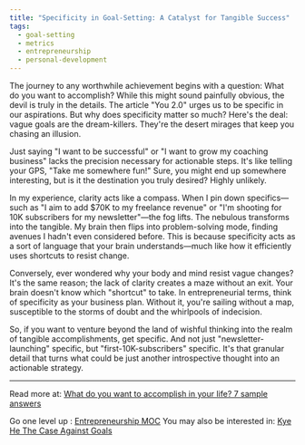 ```yaml
---
title: "Specificity in Goal-Setting: A Catalyst for Tangible Success"
tags:
  - goal-setting
  - metrics
  - entrepreneurship
  - personal-development
---
```


The journey to any worthwhile achievement begins with a question: What do you want to accomplish? While this might sound painfully obvious, the devil is truly in the details. The article "You 2.0" urges us to be specific in our aspirations. But why does specificity matter so much? Here's the deal: vague goals are the dream-killers. They're the desert mirages that keep you chasing an illusion.

Just saying "I want to be successful" or "I want to grow my coaching business" lacks the precision necessary for actionable steps. It's like telling your GPS, "Take me somewhere fun!" Sure, you might end up somewhere interesting, but is it the destination you truly desired? Highly unlikely.

In my experience, clarity acts like a compass. When I pin down specifics—such as "I aim to add $70K to my freelance revenue" or "I'm shooting for 10K subscribers for my newsletter"—the fog lifts. The nebulous transforms into the tangible. My brain then flips into problem-solving mode, finding avenues I hadn't even considered before. This is because specificity acts as a sort of language that your brain understands—much like how it efficiently uses shortcuts to resist change.

Conversely, ever wondered why your body and mind resist vague changes? It's the same reason; the lack of clarity creates a maze without an exit. Your brain doesn't know which "shortcut" to take. In entrepreneurial terms, think of specificity as your business plan. Without it, you're sailing without a map, susceptible to the storms of doubt and the whirlpools of indecision.

So, if you want to venture beyond the land of wishful thinking into the realm of tangible accomplishments, get specific. And not just "newsletter-launching" specific, but "first-10K-subscribers" specific. It's that granular detail that turns what could be just another introspective thought into an actionable strategy.

----

Read more at: [What do you want to accomplish in your life? 7 sample answers](https://interviewpenguin.com/what-do-you-want-to-accomplish-in-your-life/)

Go one level up : [Entrepreneurship MOC](Maps/Entrepreneurship%20MOC.md)
You may also be interested in: [Kye He The Case Against Goals](Notes/Kye%20He%20The%20Case%20Against%20Goals.md)